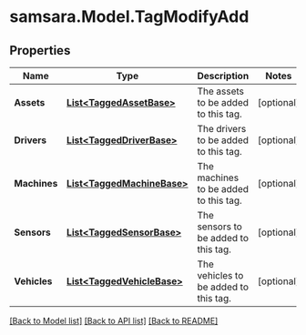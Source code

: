 # samsara.Model.TagModifyAdd
## Properties

Name | Type | Description | Notes
------------ | ------------- | ------------- | -------------
**Assets** | [**List&lt;TaggedAssetBase&gt;**](TaggedAssetBase.md) | The assets to be added to this tag. | [optional] 
**Drivers** | [**List&lt;TaggedDriverBase&gt;**](TaggedDriverBase.md) | The drivers to be added to this tag. | [optional] 
**Machines** | [**List&lt;TaggedMachineBase&gt;**](TaggedMachineBase.md) | The machines to be added to this tag. | [optional] 
**Sensors** | [**List&lt;TaggedSensorBase&gt;**](TaggedSensorBase.md) | The sensors to be added to this tag. | [optional] 
**Vehicles** | [**List&lt;TaggedVehicleBase&gt;**](TaggedVehicleBase.md) | The vehicles to be added to this tag. | [optional] 

[[Back to Model list]](../README.md#documentation-for-models) [[Back to API list]](../README.md#documentation-for-api-endpoints) [[Back to README]](../README.md)

